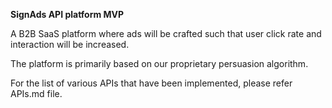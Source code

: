 **SignAds API platform MVP**

A B2B SaaS platform where ads will be crafted such that user click rate and interaction will be increased.

The platform is primarily based on our proprietary persuasion algorithm.

For the list of various APIs that have been implemented, please refer APIs.md file.

